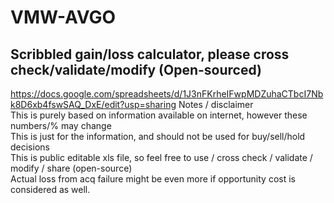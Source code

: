 # VMW-AVGO
## Scribbled gain/loss calculator, please cross check/validate/modify (Open-sourced)
https://docs.google.com/spreadsheets/d/1J3nFKrheIFwpMDZuhaCTbcI7Nbk8D6xb4fswSAQ_DxE/edit?usp=sharing
Notes / disclaimer				
This is purely based on information available on internet, however these numbers/% may change				
This is just for the information, and should not be used for buy/sell/hold decisions				
This is public editable xls file, so feel free to use / cross check / validate / modify / share (open-source)				
Actual loss from acq failure might be even more if opportunity cost is considered as well.				
